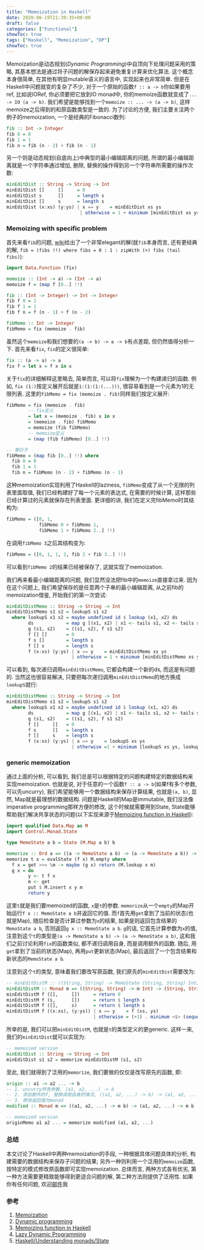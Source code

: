 ```yaml
---
title: "Memoization in Haskell"
date: 2020-06-19T21:39:35+08:00
draft: false
categories: ["Functional"]
showToc: true
tags: ["Haskell", "Memoization", "DP"]
showToc: true
---
```


Memoization是动态规划(*Dynamic Programming*)中自顶向下处理问题采用的策略, 其基本想法是通过将子问题的解保存起来避免重复计算来优化算法. 这个概念本身很简单, 在其他有明显mutable语义的语言中, 实现起来也非常简单. 但是在Haskell中问题就变的复杂了不少, 对于一个原始的函数`f :: a -> b`你如果要用ref, 比如说IORef, 你必须要把它放到IO monad中, 你的memoize函数就变成了`... -> IO (a -> b)`. 我们希望是能够找到一个`memoize :: ... -> (a -> b)`, 这样memoize之后得到的和原函数类型是一致的. 为了讨论的方便, 我们主要关注两个例子的memoization, 一个是经典的Fibonacci数列:

```haskell
fib :: Int -> Integer
fib 0 = 0
fib 1 = 1
fib n = fib (n - 2) + fib (n - 1)
```

另一个则是动态规划(自底向上)中典型的最小编辑距离的问题, 所谓的最小编辑距离就是一个字符串通过增加, 删除, 替换的操作得到另一个字符串所需要的操作次数:

```haskell
minEditDist :: String -> String -> Int
minEditDist []     []     = 0
minEditDist s      []     = length s
minEditDist []     s      = length s
minEditDist (x:xs) (y:ys) | x == y    = minEditDist xs ys
                           | otherwise = 1 + minimum [minEditDist xs ys, minEditDist xs (y:ys), minEditDist (x:xs) ys]
```

### Memoizing with specific problem

首先来看`fib`的问题, [wiki](https://wiki.haskell.org/Memoization)给出了一个非常elegant的解(就`fib`本身而言, 还有更经典的解, `fib = (fibs !!) where fibs = 0 : 1 : zipWith (+) fibs (tail fibs)`):

```haskell
import Data.Function (fix)

memoize :: (Int -> a) -> (Int -> a)
memoize f = (map f [0..] !!)

fib :: (Int -> Integer) -> Int -> Integer
fib f 0 = 1
fib f 1 = 1
fib f n = f (n - 1) + f (n - 2)

fibMemo :: Int -> Integer
fibMemo = fix (memoize . fib)
```

虽然这个`memoize`和我们想要的`(a -> b) -> a -> b`有点差距, 但仍然值得分析一下. 首先来看`fix`, `fix`的定义很简单:

```haskell
fix :: (a -> a) -> a
fix f = let x = f x in x
```

关于`fix`的详细解释这里略去, 简单而言, 可以将`fix`理解为一个构建递归的函数. 例如, `fix (1:)`按定义展开后就是`1:(1:(1:(...)))`, 很容易看到是一个元素为1的无限列表. 这里的`fibMemo = fix (memoize . fib)`同样我们按定义展开:

```haskell
fibMemo = fix (memoize . fib)
        -- fix定义
        = let x = (memoize . fib) x in x
        = (memoize . fib) fibMemo
        = memoize (fib fibMemo)
        -- memoize定义
        = (map (fib fibMemo) [0..] !!)

-- 等价于
fibMemo = (map fib [0..] !!) where
  fib 0 = 0
  fib 1 = 1
  fib n = fibMemo (n - 2) + fibMemo (n - 1)
```

这种memoization实现利用了Haskell的laziness, `fibMemo`变成了从一个无限的列表里面取值, 我们已经构建好了每一个元素的表达式, 在需要的时候计算, 这样那些已经计算过的元素就保存在列表里面. 更详细的讲, 我们在定义完fibMemo时其结构为:

```haskell
fibMemo = ([0, 1,
            fibMemo 0 + fibMemo 1,
            fibMemo 1 + fibMemo 2..] !!)
```

在调用`fibMemo 3`之后其结构变为:

```haskell
fibMemo = ([0, 1, 1, 2, fib 2 + fib 3..] !!)
```

可以看到`fibMemo 2`的结果已经被保存了, 这就实现了memoization.

我们再来看最小编辑距离的问题, 我们显然没法把fib中的`memoize`直接拿过来. 因为在这个问题上, 我们希望保存的是任意两个子串的最小编辑距离, 从之前fib的memoization借鉴, 开始我们的第一次尝试:

```haskell
minEditDistMemo :: String -> String -> Int
minEditDistMemo s1 s2 = lookupS s1 s2
  where lookupS x1 x2 = maybe undefined id $ lookup (x1, x2) ds
        ds            = map g [(x1, x2) | x1 <- tails s1, x2 <- tails s2]
        g (s1, s2)    = ((s1, s2), f s1 s2)
        f [] []       = 0
        f s []        = length s
        f [] s        = length s
        f (x:xs) (y:ys) | x == y    = minEditDistMemo xs ys
                        | otherwise = 1 + minimum [minEditDistMemo xs ys, minEditDistMemo xs (y:ys), minEditDistMemo (x:xs) ys]
```

可以看到, 每次递归调用`minEditDistMemo`, 它都会构建一个新的ds, 而这是有问题的. 当然这也很容易解决, 只要把每次递归调用`minEditDistMemo`的地方换成`lookupS`就行:

```haskell
minEditDistMemo :: String -> String -> Int
minEditDistMemo s1 s2 = lookupS s1 s2
  where lookupS x1 x2 = maybe undefined id $ lookup (x1, x2) ds
        ds            = map g [(x1, x2) | x1 <- tails s1, x2 <- tails s2]
        g (s1, s2)    = ((s1, s2), f s1 s2)
        f []     []   = 0
        f s      []   = length s
        f []     s    = length s
        f (x:xs) (y:ys) | x == y    = lookupS xs ys
                        | otherwise =1 + minimum [lookupS xs ys, lookupS xs (y:ys), lookupS (x:xs) ys]
```

### generic memoization

通过上面的分析, 可以看到, 我们总是可以根据特定的问题构建特定的数据结构来实现memoization. 也就是说, 对于任意的一个函数`f :: a -> b`(如果f有多个参数, 可以先uncurry), 我们希望能够用一个数据结构来保存计算结果, 也就是`(a, b)`, 显然, Map就是最理想的数据结构. 问题是Haskell的Map是immutable, 我们没法像imperative programming那样方便的修改, 这个时候就需要用到State, State能够帮助我们解决共享状态的问题(以下实现来源于[Memoizing function in Haskell](http://www.nadineloveshenry.com/haskell/memofib.html)):

```haskell
import qualified Data.Map as M
import Control.Monad.State

type MemoState a b = State (M.Map a b) b

memorize :: Ord a => ((a -> MemoState a b) -> (a -> MemoState a b)) -> a -> b
memorize t x = evalState (f x) M.empty where
  f x = get >>= \m -> maybe (g x) return (M.lookup x m)
  g x = do
        y <- t f x
        m <- get
        put $ M.insert x y m
        return y
```

这里`t`就是我们要memoized的函数, `x`是`t`的参数. `memorize`从一个`empty`的Map开始运行`f x :: MemoState a b`并返回它的值. 而`f`首先用`get`拿到了当前的状态(也就是Map), 随后检查是否计算过参数为`x`的结果, 如果是则返回包含结果的`MemoState a b`, 否则返回`g x :: MemoState a b`. `g`的话, 它首先计算参数为`x`的值, 注意到这个`t`的类型是`(a -> MemoState a b) -> (a -> MemoState a b)`, 这和我们之前讨论利用`fix`的函数类似, 都不递归调用自身, 而是调用额外的函数. 随后, 用`get`拿到了当前的状态(Map), 再用`put`更新状态(Map), 最后返回了一个包含结果和新状态的`MemoState a b`.

注意到这个`t`的类型, 意味着我们要改写原函数, 我们原先的`minEditDist`需要改为:

```haskell
-- minEditDistM :: ((String, String) -> MemoState (String, String) Int) -> (String, String) -> MemoState (String, String) Int
minEditDistM :: Monad m => ((String, String) -> m Int) -> (String, String) -> m Int
minEditDistM f ([],     [])     = return 0
minEditDistM f (s,      [])     = return $ length s
minEditDistM f ([],     s)      = return $ length s
minEditDistM f ((x:xs), (y:ys)) | x == y    = f (xs, ys)
                                | otherwise = (+1) . minimum <$> (sequenceA $ f <$> [(xs, ys), (xs, (y:ys)), ((x:xs), ys)])
```

所幸的是, 我们可以把`minEditDistM`, 也就是`t`的类型定义的更generic. 这样一来, 我们的`minEditDist`就可以实现为:

```haskell
-- memoized version
minEditDist :: String -> String -> Int
minEditDist s1 s2 = memorize minEditDistM (s1, s2)
```

至此, 我们就得到了泛用的`memorize`, 我们要做的仅仅是改写原先的函数, 即:

```haskell
origin :: a1 -> a2 ... -> b
-- 1. uncurry所有参数, (a1, a2, ...) -> b
-- 2. 添加额外的f, 替换调用自身的情况, ((a1, a2, ...) -> b) -> (a1, a2, ...) -> b
-- 3. 修改返回值为monad
modified :: Monad m => ((a1, a2, ...) -> m b) -> (a1, a2, ...) -> m b

-- memoized version
originMemo a1 a2 ... = memorize modified (a1, a2, ...)
```

### 总结

本文讨论了Haskell中两种memoization的手段, 一种根据具体问题具体的分析, 构建需要的数据结构来保存子问题的结果; 另外一种则利用一个泛用的`memoize`函数, 按特定的模式修改原函数即可实现memoization. 总体而言, 两种方式各有优劣, 第一种方法需要更精致能够得到更适合问题的解, 第二种方法则提供了泛用性. 如果你有任何问题, 欢迎[邮件](mailto:hey_christophe@outlook.com)我

### 参考

1. [Memoization](https://wiki.haskell.org/Memoization)
2. [Dynamic programming](https://en.wikipedia.org/wiki/Dynamic_programming)
3. [Memoizing function in Haskell](http://www.nadineloveshenry.com/haskell/memofib.html)
4. [Lazy Dynamic Programming](https://jelv.is/blog/Lazy-Dynamic-Programming/)
5. [Haskell/Understanding monads/State](https://en.wikibooks.org/wiki/Haskell/Understanding_monads/State)